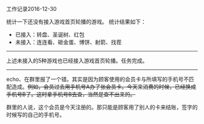 工作记录2016-12-30

统计一下还没有接入游戏首页轮播的游戏。
统计结果如下：

- 已接入：转盘、圣诞树、红包
- 未接入：连连看、砸金蛋、博饼、射箭、找茬

----

上述未接入的5种游戏也已经接入游戏首页轮播。任务完成。

----

echo、在群里报了一个错。其实是因为顾客使用的会员卡与所填写的手机号不匹配造成。~~例如，会员过去用手机号A办了张会员卡。今天来消费的时候，已经换成手机号B了。这时拿手机号B去查，当然是查不出来的。~~

群里的人说，这个会员是今天注册的。那只能是顾客用了别人的卡来结账，签字的时候写的自己的手机号。